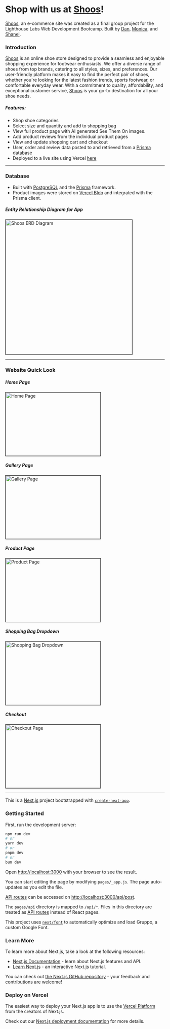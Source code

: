 # Shop with us at [Shoos](https://shoos-shop.vercel.app/)!

[Shoos](https://shoos-shop.vercel.app/), an e-commerce site was created as a final group project for the Lighthouse Labs Web Development Bootcamp. Built by [Dan](https://github.com/dcminogue), [Monica](https://github.com/Mpalko07), and [Shanel](https://shanelmadethis.com/).

### Introduction

[Shoos](https://shoos-shop.vercel.app/) is an online shoe store designed to provide a seamless and enjoyable shopping experience for footwear enthusiasts. We offer a diverse range of shoes from top brands, catering to all styles, sizes, and preferences. Our user-friendly platform makes it easy to find the perfect pair of shoes, whether you're looking for the latest fashion trends, sports footwear, or comfortable everyday wear. With a commitment to quality, affordability, and exceptional customer service, [Shoos](https://shoos-shop.vercel.app/) is your go-to destination for all your shoe needs.

##### Features:

- Shop shoe categories
- Select size and quantity and add to shopping bag
- View full product page with AI generated See Them On images.
- Add product reviews from the individual product pages
- View and update shopping cart and checkout
- User, order and review data posted to and retrieved from a [Prisma](https://www.prisma.io/) database
- Deployed to a live site using Vercel [here](https://shoos-shop.vercel.app/)

---

### Database

- Built with [PostgreSQL](https://www.postgresql.org/) and the [Prisma](https://www.prisma.io/) framework.
- Product images were stored on [Vercel Blob](https://vercel.com/docs/storage/vercel-blob) and integrated with the Prisma client.

##### Entity Relationship Diagram for App

<img src="./src/assets/ShoosERD.png" width="400" height="425" style="border: 1px solid black;" alt="Shoos ERD Diagram">

---

### Website Quick Look

##### Home Page

<img src="./src/assets/JPEG/readme_img5.jpg" width="300" height="200" style="border: 1px solid black;" alt="Home Page">

##### Gallery Page

<img src="./src/assets/JPEG/readme_img1.jpg" width="300" height="200" style="border: 1px solid black;" alt="Gallery Page">

##### Product Page

<img src="./src/assets/JPEG/readme_img4.jpg" width="300" height="200" style="border: 1px solid black;" alt="Product Page">

##### Shopping Bag Dropdown

<img src="./src/assets/JPEG/readme_img2.jpg" width="300" height="200" style="border: 1px solid black;" alt="Shopping Bag Dropdown">

##### Checkout

<img src="./src/assets/JPEG/readme_img3.jpg" width="300" height="200" style="border: 1px solid black;" alt="Checkout Page">

---

This is a [Next.js](https://nextjs.org/) project bootstrapped with [`create-next-app`](https://github.com/vercel/next.js/tree/canary/packages/create-next-app).

### Getting Started

First, run the development server:

```bash
npm run dev
# or
yarn dev
# or
pnpm dev
# or
bun dev
```

Open [http://localhost:3000](http://localhost:3000) with your browser to see the result.

You can start editing the page by modifying `pages/_app.js`. The page auto-updates as you edit the file.

[API routes](https://nextjs.org/docs/api-routes/introduction) can be accessed on [http://localhost:3000/api/post](http://localhost:3000/api/post).

The `pages/api` directory is mapped to `/api/*`. Files in this directory are treated as [API routes](https://nextjs.org/docs/api-routes/introduction) instead of React pages.

This project uses [`next/font`](https://nextjs.org/docs/basic-features/font-optimization) to automatically optimize and load Gruppo, a custom Google Font.

### Learn More

To learn more about Next.js, take a look at the following resources:

- [Next.js Documentation](https://nextjs.org/docs) - learn about Next.js features and API.
- [Learn Next.js](https://nextjs.org/learn) - an interactive Next.js tutorial.

You can check out [the Next.js GitHub repository](https://github.com/vercel/next.js/) - your feedback and contributions are welcome!

### Deploy on Vercel

The easiest way to deploy your Next.js app is to use the [Vercel Platform](https://vercel.com/new?utm_medium=default-template&filter=next.js&utm_source=create-next-app&utm_campaign=create-next-app-readme) from the creators of Next.js.

Check out our [Next.js deployment documentation](https://nextjs.org/docs/deployment) for more details.
